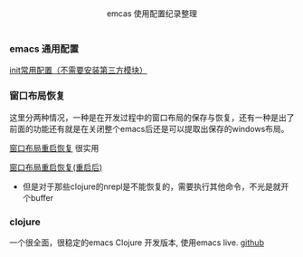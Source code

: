 <center>emcas 使用配置纪录整理</center><br/>


###  emacs 通用配置 ###
[init常用配置（不需要安装第三方模块）](https://github.com/malakaw/my_emacs/blob/master/config_file_list/readme_emacs.md "title")

### 窗口布局恢复 ###
这里分两种情况，一种是在开发过程中的窗口布局的保存与恢复，还有一种是出了前面的功能还有就是在关闭整个emacs后还是可以提取出保存的windows布局。

[窗口布局重启恢复](https://github.com/malakaw/my_emacs/blob/master/config_file_list/registW.md) 很实用

[窗口布局重启恢复(重启后)](https://github.com/malakaw/my_emacs/blob/master/config_file_list/windowsMode.md "title")
* 但是对于那些clojure的nrepl是不能恢复的，需要执行其他命令，不光是就开个buffer



###  clojure ###
一个很全面，很稳定的emacs Clojure 开发版本, 使用emacs live.
[github](https://github.com/overtone/emacs-live)
